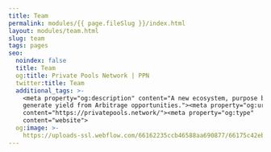 ```yaml
---
title: Team
permalink: modules/{{ page.fileSlug }}/index.html
layout: modules/team.html
slug: team
tags: pages
seo:
  noindex: false
  title: Team
  og:title: Private Pools Network | PPN
  twitter:title: Team
  additional_tags: >-
    <meta property="og:description" content="A new ecosystem, purpose built to
    generate yield from Arbitrage opportunities."><meta property="og:url"
    content="https://privatepools.network/"><meta property="og:type"
    content="website">
  og:image: >-
    https://uploads-ssl.webflow.com/66162235ccb46588aa690877/66175c42ebc0ce580e5b9283_opengraph.jpg
---
```



